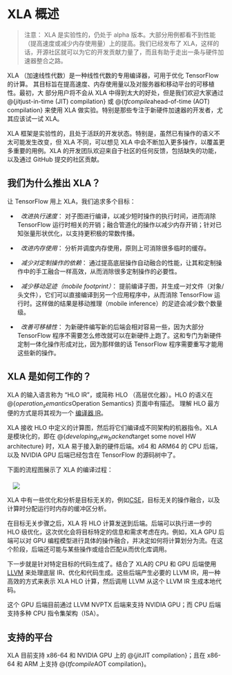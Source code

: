 # XLA 概述

> 注意： XLA 是实验性的，仍处于 alpha 版本。大部分用例都看不到性能（提高速度或减少内存使用量）上的提高。我们已经发布了 XLA，这样的话，开源社区就可以为它的开发贡献力量了，而且有助于走出一条与硬件加速器整合之路。

XLA （加速线性代数）是一种线性代数的专用编译器，可用于优化 TensorFlow 的计算。
其目标旨在提高速度、内存使用量以及对服务器和移动平台的可移植性。最初，大
部分用户将不会从 XLA 中得到太大的好处，但是我们欢迎大家通过 @{$jit$just-in-time (JIT) compilation} 或 @{$tfcompile$ahead-of-time (AOT) compilation} 
来使用 XLA 做实验。特别是那些专注于新硬件加速器的开发者，尤其应该试一试 XLA。

XLA 框架是实验性的，且处于活跃的开发状态。特别是，虽然已有操作的语义不太可能发生改变，但 XLA 不同，可以想见 XLA 中会不断加入更多操作，以覆盖更多重要的用例。XLA 的开发团队欢迎来自于社区的任何反馈，包括缺失的功能，以及通过 GitHub 提交的社区贡献。

## 我们为什么推出 XLA？

让 TensorFlow 用上 XLA，我们追求多个目标：

*   *改进执行速度*： 对子图进行编译，以减少短时操作的执行时间，进而消除 TensorFlow 运行时相关的开销；融合管道化的操作以减少内存开销；针对已知张量形状优化，以支持更积极的常数传播。

*   *改进内存使用*： 分析并调度内存使用，原则上可消除很多临时的缓存。

*   *减少对定制操作的依赖*： 通过提高底层操作自动融合的性能，让其和定制操作中的手工融合一样高效，从而消除很多定制操作的必要性。

*   *减少移动足迹（mobile footprint）*： 提前编译子图，并生成一对文件（对象/头文件），它们可以直接编译到另一个应用程序中，从而消除 TensorFlow 运行时。这样做的结果是移动推理（mobile inference）的足迹会减少数个数量级。

*   *改善可移植性*： 为新硬件编写新的后端会相对容易一些，因为大部分 TensorFlow 程序不需要怎么修改就可以在新硬件上跑了。这和专门为新硬件定制一体化操作形成对比，因为那样做的话 TensorFlow 程序需要重写才能用这些新的操作。

## XLA 是如何工作的？

XLA 的输入语言称为 “HLO IR”，或简称 HLO （高层优化器）。HLO 的语义在 @{$operation_semantics$Operation Semantics} 页面中有描述。
理解 HLO 最方便的方式是将其视为一个 [编译器 IR](https://en.wikipedia.org/wiki/Intermediate_representation)。

XLA 接收 HLO 中定义的计算图，然后将它们编译成不同架构的机器指令。XLA 是模块化的，即在 @{$developing_new_backend$target some novel HW architecture} 时，XLA 易于接入新的硬件后端。x64 和 ARM64 的 CPU 后端，以及 NVIDIA GPU 后端已经包含在 TensorFlow 的源码树中了。

下面的流程图展示了 XLA 的编译过程：

<div style="width:95%; margin:auto; margin-bottom:10px; margin-top:20px;">
  <img src="https://www.tensorflow.org/images/how-does-xla-work.png">
</div>

XLA 中有一些优化和分析是目标无关的，例如[CSE](https://en.wikipedia.org/wiki/Common_subexpression_elimination)，目标无关的操作融合，以及计算时分配运行时内存的缓冲区分析。

在目标无关步骤之后，XLA 将 HLO 计算发送到后端。后端可以执行进一步的 HLO 级优化，这次优化会将目标特定的信息和需求考虑在内。例如，XLA GPU 后端可以对 GPU 编程模型进行具体的操作融合，并决定如何将计算划分为流。在这个阶段，后端还可能与某些操作或组合匹配从而优化库调用。

下一步就是针对特定目标的代码生成了。结合了 XLA的 CPU 和 GPU 后端使用 [LLVM](http://llvm.org) 来处理底层 IR、优化和代码生成。这些后端产生必要的 LLVM IR，用一种高效的方式来表示 XLA HLO 计算，然后调用 LLVM 从这个 LLVM IR 生成本地代码。

这个 GPU 后端目前通过 LLVM NVPTX 后端来支持 NVIDIA GPU；而 CPU 后端支持多种 CPU 指令集架构（ISA）。

## 支持的平台

XLA 目前支持 x86-64 和 NVIDIA GPU 上的 @{$jit$JIT compilation}；且在 x86-64 和 ARM 上支持 @{$tfcompile$AOT compilation}。

